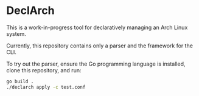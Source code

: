 # DeclArch

This is a work-in-progress tool for declaratively managing an Arch Linux system.

Currently, this repository contains only a parser and the framework for the CLI.

To try out the parser, ensure the Go programming language is installed, clone this repository, and run:

```sh
go build .
./declarch apply -c test.conf
```
